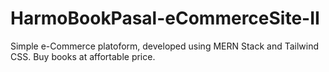 # HarmoBookPasal-eCommerceSite-II
Simple e-Commerce platoform, developed using MERN Stack and Tailwind CSS.
Buy books at affortable price. 

